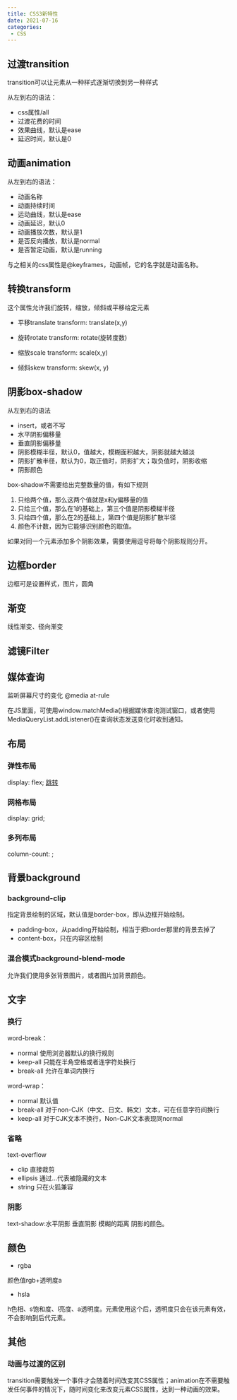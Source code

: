 ```yaml
---
title: CSS3新特性
date: 2021-07-16
categories: 
 - CSS
---
```


## 过渡transition
transition可以让元素从一种样式逐渐切换到另一种样式

从左到右的语法：
- css属性/all
- 过渡花费的时间
- 效果曲线，默认是ease
- 延迟时间，默认是0

## 动画animation

从左到右的语法：
- 动画名称
- 动画持续时间
- 运动曲线，默认是ease
- 动画延迟，默认0
- 动画播放次数，默认是1
- 是否反向播放，默认是normal
- 是否暂定动画，默认是running

与之相关的css属性是@keyframes，动画帧，它的名字就是动画名称。

## 转换transform
这个属性允许我们旋转，缩放，倾斜或平移给定元素

- 平移translate
transform: translate(x,y)

- 旋转rotate
transform: rotate(旋转度数)

- 缩放scale
transform: scale(x,y)

- 倾斜skew
transform: skew(x, y)

## 阴影box-shadow
从左到右的语法
- insert，或者不写
- 水平阴影偏移量
- 垂直阴影偏移量
- 阴影模糊半径，默认0，值越大，模糊面积越大，阴影就越大越淡
- 阴影扩散半径，默认为0，取正值时，阴影扩大；取负值时，阴影收缩
- 阴影颜色

box-shadow不需要给出完整数量的值，有如下规则
1. 只给两个值，那么这两个值就是x和y偏移量的值
2. 只给三个值，那么在1的基础上，第三个值是阴影模糊半径
3. 只给四个值，那么在2的基础上，第四个值是阴影扩散半径
4. 颜色不计数，因为它能够识别颜色的取值。

如果对同一个元素添加多个阴影效果，需要使用逗号将每个阴影规则分开。

## 边框border
边框可是设置样式，图片，圆角

## 渐变
线性渐变、径向渐变

## 滤镜Filter

## 媒体查询
监听屏幕尺寸的变化
@media at-rule

在JS里面，可使用window.matchMedia()根据媒体查询测试窗口，或者使用MediaQueryList.addListener()在查询状态发送变化时收到通知。

## 布局
### 弹性布局
display: flex;
[跳转](Flex布局.md)

### 网格布局
display: grid;

### 多列布局
column-count: <number>;

## 背景background
### background-clip
指定背景绘制的区域，默认值是border-box，即从边框开始绘制。

- padding-box，从padding开始绘制，相当于把border那里的背景去掉了
- content-box，只在内容区绘制

### 混合模式background-blend-mode
允许我们使用多张背景图片，或者图片加背景颜色。

## 文字
### 换行
word-break：
- normal 使用浏览器默认的换行规则
- keep-all 只能在半角空格或者连字符处换行
- break-all 允许在单词内换行

word-wrap：
- normal 默认值
- break-all 对于non-CJK（中文、日文、韩文）文本，可在任意字符间换行
- keep-all 对于CJK文本不换行，Non-CJK文本表现同normal

### 省略
text-overflow
- clip 直接裁剪
- ellipsis 通过...代表被隐藏的文本
- string 只在火狐兼容

### 阴影
text-shadow:水平阴影 垂直阴影 模糊的距离 阴影的颜色。

## 颜色
- rgba

颜色值rgb+透明度a

- hsla

h色相、s饱和度、l亮度、a透明度。元素使用这个后，透明度只会在该元素有效，不会影响到后代元素。

## 其他
### 动画与过渡的区别
transition需要触发一个事件才会随着时间改变其CSS属性；animation在不需要触发任何事件的情况下，随时间变化来改变元素CSS属性，达到一种动画的效果。


